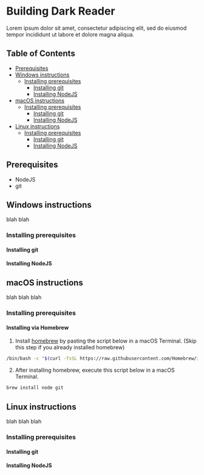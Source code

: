 # Building Dark Reader

Lorem ipsum dolor sit amet, consectetur adipiscing elit, sed do eiusmod tempor incididunt ut labore et dolore magna aliqua.

## Table of Contents

- [Prerequisites](#prerequisites)
- [Windows instructions](#windows-instructions)
  - [Installing prerequisites](#installing-prerequisites)
     - [Installing git](#installing-git)
     - [Installing NodeJS](#installing-nodejs)
- [macOS instructions](#macos-instructions)
  - [Installing prerequisites](#installing-prerequisites-1)
     - [Installing git](#installing-git-1)
     - [Installing NodeJS](#installing-nodejs-1)
- [Linux instructions](#linux-instructions)
  - [Installing prerequisites](#installing-prerequisites-2)
     - [Installing git](#installing-git-2)
     - [Installing NodeJS](#installing-nodejs-2)

## Prerequisites

- NodeJS
- git

## Windows instructions

blah blah 

### Installing prerequisites 

#### Installing git

#### Installing NodeJS


## macOS instructions

blah blah blah

### Installing prerequisites 

#### Installing via Homebrew

1. Install [homebrew](https://brew.sh/) by pasting the script below in a macOS Terminal. (Skip this step if you already installed homebrew)

```sh
/bin/bash -c "$(curl -fsSL https://raw.githubusercontent.com/Homebrew/install/HEAD/install.sh)"
```

2. After installing homebrew, execute this script below in a macOS Terminal.

```sh
brew install node git
```

## Linux instructions

blah blah blah

### Installing prerequisites

#### Installing git

#### Installing NodeJS
